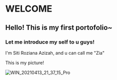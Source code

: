 # WELCOME
## Hello! This is my first portofolio~
### Let me introduce my self to u guys!
I'm Siti Roziana Azizah, and u can call me "Zia"

This is my picture!

![WIN_20210413_21_37_15_Pro](https://user-images.githubusercontent.com/104241503/164911352-39ded7f3-9d3b-4a66-ba57-a2789e57b3f8.jpg)
